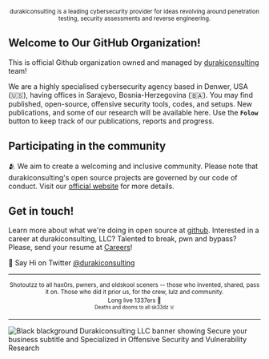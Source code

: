 <p align="center">
<sub>durakiconsulting is a leading cybersecurity provider for ideas revolving around penetration testing, security assessments and reverse engineering.</sub>
</p>

<!-- ![github-org](https://user-images.githubusercontent.com/5892610/217623827-353dc1c1-d590-4679-9a54-7c7a9bfac188.png) -->

## Welcome to Our GitHub Organization!

This is official Github organization owned and managed by [durakiconsulting](https://durakiconsulting.com) team! 


We are a highly specialised cybersecurity agency based in Denwer, USA (🇺🇸), having offices in Sarajevo, Bosnia-Herzegovina (🇧🇦). You may find published, open-source, offensive security tools, codes, and setups. New publications, and some of our research will be available here. Use the **`Folow`** button to keep track of our publications, reports and progress.


## Participating in the community

🫂 We aim to create a welcoming and inclusive community. Please note that durakiconsulting's open source projects are governed by our code of conduct. Visit our [official website](https://durakiconsulting.com) for more details. 

## Get in touch!

Learn more about what we're doing in open source at [github](https://github.com/durakiconsulting).
Interested in a career at durakiconsulting, LLC? Talented to break, pwn and bypass? Please, send your resume at [Careers](mailto:hello@durakiconsulting.com)!

👋  Say Hi on Twitter [@durakiconsulting](https://twitter.com/0xduraki)


<hr>

<p align="center">
<sup>Shotoutzz to all hax0rs, pwners, and oldskool sceners -- those who invented, shared, pass it on. Those who did it prior us, for the crew, lulz and community. <br>Long live 1337ers 🖤<sup><br>Deaths and dooms to all sk33dz ☠️</sup></sup>  
</p>

<hr>

<img src="https://user-images.githubusercontent.com/5892610/217623827-353dc1c1-d590-4679-9a54-7c7a9bfac188.png" width="auto" alt="Black blackground Durakiconsulting LLC banner showing Secure your business subtitle and Specialized in Offensive Security and Vulnerability Research">
